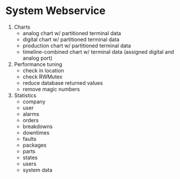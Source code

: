 # System Webservice
1. Charts
   - analog chart w/ partitioned terminal data
   - digital chart w/ partitioned terminal data
   - production chart w/ partitioned terminal data
   - timeline-combined chart w/ terminal data (assigned digital and analog port)
2. Performance tuning
   - check in location
   - check RWMutex
   - reduce database returned values
   - remove magic numbers
3. Statistics
   - company
   - user
   - alarms
   - orders
   - breakdowns
   - downtimes
   - faults
   - packages
   - parts
   - states
   - users
   - system data